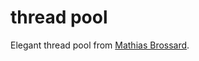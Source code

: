 # thread pool

Elegant thread pool from [Mathias Brossard](https://github.com/mbrossard/threadpool).